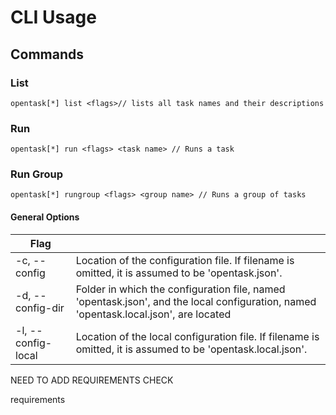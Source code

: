 # CLI Usage

## Commands

### List

```
opentask[*] list <flags>// lists all task names and their descriptions
```

### Run

```
opentask[*] run <flags> <task name> // Runs a task
```

### Run Group

```
opentask[*] rungroup <flags> <group name> // Runs a group of tasks
```

#### General Options

| Flag |  |
| ------- | ---------- |
| -c, --config | Location of the configuration file. If filename is omitted, it is assumed to be 'opentask.json'. |
| -d, --config-dir | Folder in which the configuration file, named 'opentask.json', and the local configuration, named 'opentask.local.json', are located |
| -l, --config-local | Location of the local configuration file. If filename is omitted, it is assumed to be 'opentask.local.json'. |

NEED TO ADD REQUIREMENTS CHECK

requirements
